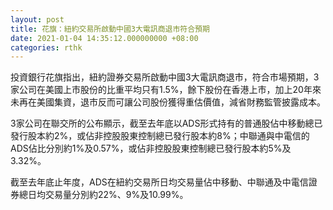 ```yaml
---
layout: post
title: 花旗：紐約交易所啟動中國3大電訊商退市符合預期
date: 2021-01-04 14:35:12.000000000 +08:00
categories: rthk
---
```


投資銀行花旗指出，紐約證券交易所啟動中國3大電訊商退市，符合市場預期，3家公司在美國上市股份的比重平均只有1.5%，餘下股份在香港上市，加上20年來未再在美國集資，退市反而可讓公司股份獲得重估價值，減省財務監管披露成本。

3家公司在聯交所的公布顯示，截至去年底以ADS形式持有的普通股佔中移動總已發行股本約2%，或佔非控股股東控制總已發行股本約8%；中聯通與中電信的ADS佔比分別約1%及0.57%，或佔非控股股東控制總已發行股本約5%及3.32%。

截至去年底止年度，ADS在紐約交易所日均交易量佔中移動、中聯通及中電信證券總日均交易量分別約22%、9%及10.99%。
